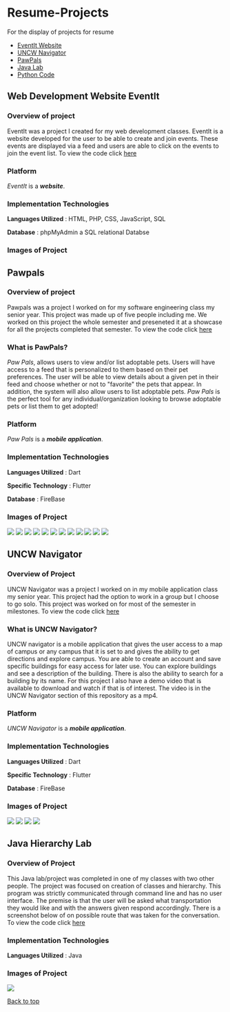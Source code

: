 # Resume-Projects
For the display of projects for resume
* [EventIt Website](https://github.com/JohnathanASmith/Resume-Projects#web-development-website-eventit)
* [UNCW Navigator](https://github.com/JohnathanASmith/Resume-Projects#uncw-navigator)
* [PawPals](https://github.com/JohnathanASmith/Resume-Projects#pawpals)
* [Java Lab](https://github.com/JohnathanASmith/Resume-Projects#java-hierarchy-lab)
* [Python Code](https://github.com/JohnathanASmith/Projects/tree/main/Past%20Projects/Random%20Python%20Code)

## Web Development Website EventIt

### Overview of project
EventIt was a project I created for my web development classes. EventIt is a website developed for the user to be able to create and join events. These events are displayed via a feed and users are able to click on the events to join the event list. To view the code click [here](https://github.com/JohnathanASmith/Projects/tree/main/Past%20Projects/Web%Dev%Project)

### Platform
_EventIt_ is a _**website**_.

### Implementation Technologies

**Languages Utilized** : HTML, PHP, CSS, JavaScript, SQL

**Database** : phpMyAdmin a SQL relational Databse

### Images of Project

## Pawpals

### Overview of project
Pawpals was a project I worked on for my software engineering class my senior year. This project was made up of five people including me. We worked on this project the whole semester and preseneted it at a showcase for all the projects completed that semester. To view the code click [here](https://github.com/JohnathanASmith/2022-Pawpals)

### What is PawPals?
_Paw Pals_, allows users to view and/or list adoptable pets.  Users will have access to a feed that is personalized to them based on their pet preferences.  The user will be able to view details about a given pet in their feed and choose whether or not to "favorite" the pets that appear.  In addition, the system will also allow users to list adoptable pets.  _Paw Pals_ is the perfect tool for any individual/organization looking to browse adoptable pets or list them to get adopted!

### Platform
_Paw Pals_ is a _**mobile application**_.

### Implementation Technologies

**Languages Utilized** : Dart

**Specific Technology** : Flutter

**Database** : FireBase

### Images of Project
![](https://github.com/JohnathanASmith/Resume-Projects/blob/main/PawPals/loginValidation.png)
![](https://github.com/JohnathanASmith/Resume-Projects/blob/main/PawPals/signupValidation.png)
![](https://github.com/JohnathanASmith/Resume-Projects/blob/main/PawPals/recoveryValidation.png)
![](https://github.com/JohnathanASmith/Resume-Projects/blob/main/PawPals/locationServicesConfirmation.png)
![](https://github.com/JohnathanASmith/Resume-Projects/blob/main/PawPals/My%20Profile%20%2B%20Delete%20Post%20%2B%20Logout%20Button.png)
![](https://github.com/JohnathanASmith/Resume-Projects/blob/main/PawPals/Edit%20Profile%20%2B%20Validation.png)
![](https://github.com/JohnathanASmith/Resume-Projects/blob/main/PawPals/uploadingPhoto.png)
![](https://github.com/JohnathanASmith/Resume-Projects/blob/main/PawPals/feedPreferences.png)
![](https://github.com/JohnathanASmith/Resume-Projects/blob/main/PawPals/Like%20Post%20%2B%20Dislike%20Post%20%2B%20Out%20of%20Posts.png)
![](https://github.com/JohnathanASmith/Resume-Projects/blob/main/PawPals/Create%20Post%20%2B%20Validation.png)
![](https://github.com/JohnathanASmith/Resume-Projects/blob/main/PawPals/Detailed%20Post%20%2B%20Other%20User%20Profile.png)
![](https://github.com/JohnathanASmith/Resume-Projects/blob/main/PawPals/Liked%20Post%20Screen%20%2B%20Unlike%20a%20Post.png)

## UNCW Navigator

### Overview of Project
UNCW Navigator was a project I worked on in my mobile application class my senior year. This project had the option to work in a group but I choose to go solo. This project was worked on for most of the semester in milestones. To view the code click [here](https://github.com/JohnathanASmith/Projects/tree/main/Past%20Projects/uncwnavigatorapplication)

### What is UNCW Navigator?
UNCW navigator is a mobile application that gives the user access to a map of campus or any campus that it is set to and gives the ability to get directions and explore campus. You are able to create an account and save specific buildings for easy access for later use. You can explore buildings and see a description of the building. There is also the ability to search for a building by its name. For this project I also have a demo video that is available to download and watch if that is of interest. The video is in the UNCW Navigator section of this repository as a mp4.

### Platform
_UNCW Navigator_ is a _**mobile application**_.

### Implementation Technologies

**Languages Utilized** : Dart

**Specific Technology** : Flutter

**Database** : FireBase

### Images of Project
![](https://github.com/JohnathanASmith/Resume-Projects/blob/main/UNCW-Navigator/navigator1.png)
![](https://github.com/JohnathanASmith/Resume-Projects/blob/main/UNCW-Navigator/navigator2.png)
![](https://github.com/JohnathanASmith/Resume-Projects/blob/main/UNCW-Navigator/navigator3.png)
![](https://github.com/JohnathanASmith/Resume-Projects/blob/main/UNCW-Navigator/navigator4.png)

## Java Hierarchy Lab

### Overview of Project
This Java lab/project was completed in one of my classes with two other people. The project was focused on creation of classes and hierarchy. This program was strictly communicated through command line and has no user interface. The premise is that the user will be asked what transportation they would like and with the answers given respond accordingly. There is a screenshot below of on possible route that was taken for the conversation. To view the code click [here](https://github.com/JohnathanASmith/Projects/tree/main/Past%20Projects/Java%20Hierarchy%20Lab/src)

### Implementation Technologies

**Languages Utilized** : Java

### Images of Project
![](https://github.com/JohnathanASmith/Resume-Projects/blob/main/Java-Lab/java-lab-screenshot.png)

[Back to top](https://github.com/JohnathanASmith/Resume-Projects#resume-projects)

